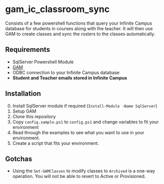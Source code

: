 gam\_ic\_classroom\_sync
=========================
Consists of a few powershell functions that query your Infinite Campus database for students in courses along with the teacher. It will then use GAM to create classes and sync the rosters to the classes automatically.

Requirements
-------------------------
* SqlServer Powershell Module 
* [GAM](https://github.com/jay0lee/GAM)
* ODBC connection to your Infinite Campus database
* **Student and Teacher emails stored in Infinite Campus**


Installation
-------------------------
0. Install SqlServer module if required (`Install-Module -Name SqlServer`)
1. Setup GAM
2. Clone this repository
3. Copy `config.sample.ps1` to `config.ps1` and change variables to fit your environment
4. Read through the examples to see what you want to use in your environment.
5. Create a script that fits your environment.

Gotchas
-------------------------
* Using the `Set-GAMClasses` to modify classes to `Archived` is a one-way operation. You will not be able to revert to Active or Provisioned.
